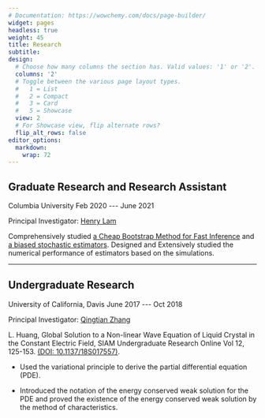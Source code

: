 ```yaml
---
# Documentation: https://wowchemy.com/docs/page-builder/
widget: pages
headless: true
weight: 45
title: Research
subtitle:
design:
  # Choose how many columns the section has. Valid values: '1' or '2'.
  columns: '2'
  # Toggle between the various page layout types.
  #   1 = List
  #   2 = Compact
  #   3 = Card
  #   5 = Showcase
  view: 2
  # For Showcase view, flip alternate rows?
  flip_alt_rows: false
editor_options: 
  markdown: 
    wrap: 72
---
```


## Graduate Research and Research Assistant

Columbia University Feb 2020 --- June 2021

Principal Investigator: [Henry Lam](http://www.columbia.edu/~khl2114/)

Comprehensively studied [a Cheap Bootstrap Method for Fast
Inference](https://arxiv.org/abs/2202.00090) and [a biased stochastic
estimators](https://arxiv.org/abs/1902.04673). Designed and Extensively
studied the numerical performance of estimators based on the
simulations.

------------------------------------------------------------------------

## Undergraduate Research

University of California, Davis June 2017 --- Oct 2018

Principal Investigator: [Qingtian
Zhang](https://sites.google.com/site/qingtianzh/home)

L. Huang, Global Solution to a Non-linear Wave Equation of Liquid
Crystal in the Constant Electric Field, SIAM Undergraduate Research
Online Vol 12, 125-153. [(DOI:
10.1137/18S017557)](https://www.siam.org/Portals/0/Publications/SIURO/Vol12/S01755.pdf?ver=2019-05-08-151446-337).

-   Used the variational principle to derive the partial differential
    equation (PDE).

-   Introduced the notation of the energy conserved weak solution for
    the PDE and proved the existence of the energy conserved weak
    solution by the method of characteristics.
